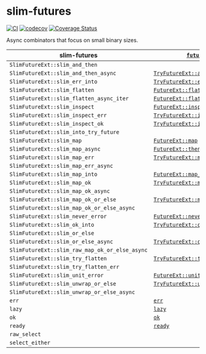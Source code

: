 # slim-futures

[![CI](https://github.com/EFanZh/slim-futures/actions/workflows/ci.yml/badge.svg)](https://github.com/EFanZh/slim-futures/actions/workflows/ci.yml)
[![codecov](https://codecov.io/gh/EFanZh/slim-futures/branch/main/graph/badge.svg)](https://codecov.io/gh/EFanZh/slim-futures)
[![Coverage Status](https://coveralls.io/repos/github/EFanZh/slim-futures/badge.svg?branch=main)](https://coveralls.io/github/EFanZh/slim-futures?branch=main)

Async combinators that focus on small binary sizes.

| slim-futures                                   | [`futures`]                      |
| ---------------------------------------------- | -------------------------------- |
| `SlimFutureExt::slim_and_then`                 |                                  |
| `SlimFutureExt::slim_and_then_async`           | [`TryFutureExt::and_then`]       |
| `SlimFutureExt::slim_err_into`                 | [`TryFutureExt::err_into`]       |
| `SlimFutureExt::slim_flatten`                  | [`FutureExt::flatten`]           |
| `SlimFutureExt::slim_flatten_async_iter`       | [`FutureExt::flatten_stream`]    |
| `SlimFutureExt::slim_inspect`                  | [`FutureExt::inspect`]           |
| `SlimFutureExt::slim_inspect_err`              | [`TryFutureExt::inspect_err`]    |
| `SlimFutureExt::slim_inspect_ok`               | [`TryFutureExt::inspect_ok`]     |
| `SlimFutureExt::slim_into_try_future`          |                                  |
| `SlimFutureExt::slim_map`                      | [`FutureExt::map`]               |
| `SlimFutureExt::slim_map_async`                | [`FutureExt::then`]              |
| `SlimFutureExt::slim_map_err`                  | [`TryFutureExt::map_err`]        |
| `SlimFutureExt::slim_map_err_async`            |                                  |
| `SlimFutureExt::slim_map_into`                 | [`FutureExt::map_into`]          |
| `SlimFutureExt::slim_map_ok`                   | [`TryFutureExt::map_ok`]         |
| `SlimFutureExt::slim_map_ok_async`             |                                  |
| `SlimFutureExt::slim_map_ok_or_else`           | [`TryFutureExt::map_ok_or_else`] |
| `SlimFutureExt::slim_map_ok_or_else_async`     |                                  |
| `SlimFutureExt::slim_never_error`              | [`FutureExt::never_error`]       |
| `SlimFutureExt::slim_ok_into`                  | [`TryFutureExt::ok_into`]        |
| `SlimFutureExt::slim_or_else`                  |                                  |
| `SlimFutureExt::slim_or_else_async`            | [`TryFutureExt::or_else`]        |
| `SlimFutureExt::slim_raw_map_ok_or_else_async` |                                  |
| `SlimFutureExt::slim_try_flatten`              | [`TryFutureExt::try_flatten`]    |
| `SlimFutureExt::slim_try_flatten_err`          |                                  |
| `SlimFutureExt::slim_unit_error`               | [`FutureExt::unit_error`]        |
| `SlimFutureExt::slim_unwrap_or_else`           | [`TryFutureExt::unwrap_or_else`] |
| `SlimFutureExt::slim_unwrap_or_else_async`     |                                  |
| `err`                                          | [`err`]                          |
| `lazy`                                         | [`lazy`]                         |
| `ok`                                           | [`ok`]                           |
| `ready`                                        | [`ready`]                        |
| `raw_select`                                   |                                  |
| `select_either`                                |                                  |

[`futures`]: https://docs.rs/futures/latest/futures/
[`FutureExt::flatten`]: https://docs.rs/futures/latest/futures/future/trait.FutureExt.html#method.flatten
[`FutureExt::flatten_stream`]: https://docs.rs/futures/latest/futures/future/trait.FutureExt.html#method.flatten_stream
[`FutureExt::inspect`]: https://docs.rs/futures/latest/futures/future/trait.FutureExt.html#method.inspect
[`FutureExt::map`]: https://docs.rs/futures/latest/futures/future/trait.FutureExt.html#method.map
[`FutureExt::map_into`]: https://docs.rs/futures/latest/futures/future/trait.FutureExt.html#method.map_into
[`FutureExt::never_error`]: https://docs.rs/futures/latest/futures/future/trait.FutureExt.html#method.never_error
[`FutureExt::then`]: https://docs.rs/futures/latest/futures/future/trait.FutureExt.html#method.then
[`FutureExt::unit_error`]: https://docs.rs/futures/latest/futures/future/trait.FutureExt.html#method.unit_error
[`TryFutureExt::and_then`]: https://docs.rs/futures/latest/futures/future/trait.TryFutureExt.html#method.and_then
[`TryFutureExt::err_into`]: https://docs.rs/futures/latest/futures/future/trait.TryFutureExt.html#method.err_into
[`TryFutureExt::inspect_err`]: https://docs.rs/futures/latest/futures/future/trait.TryFutureExt.html#method.inspect_err
[`TryFutureExt::inspect_ok`]: https://docs.rs/futures/latest/futures/future/trait.TryFutureExt.html#method.inspect_ok
[`TryFutureExt::map_err`]: https://docs.rs/futures/latest/futures/future/trait.TryFutureExt.html#method.map_err
[`TryFutureExt::map_ok`]: https://docs.rs/futures/latest/futures/future/trait.TryFutureExt.html#method.map_ok
[`TryFutureExt::map_ok_or_else`]: https://docs.rs/futures/latest/futures/future/trait.TryFutureExt.html#method.map_ok_or_else
[`TryFutureExt::ok_into`]: https://docs.rs/futures/latest/futures/future/trait.TryFutureExt.html#method.ok_into
[`TryFutureExt::or_else`]: https://docs.rs/futures/latest/futures/future/trait.TryFutureExt.html#method.or_else
[`TryFutureExt::try_flatten`]: https://docs.rs/futures/latest/futures/future/trait.TryFutureExt.html#method.try_flatten
[`TryFutureExt::unwrap_or_else`]: https://docs.rs/futures/latest/futures/future/trait.TryFutureExt.html#method.unwrap_or_else
[`err`]: https://docs.rs/futures/latest/futures/future/fn.err.html
[`lazy`]: https://docs.rs/futures/latest/futures/future/fn.lazy.html
[`ok`]: https://docs.rs/futures/latest/futures/future/fn.ok.html
[`ready`]: https://docs.rs/futures/latest/futures/future/fn.ready.html
